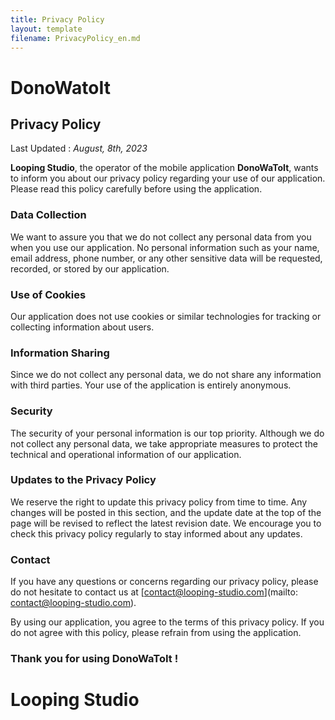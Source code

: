 ```yaml
---
title: Privacy Policy
layout: template
filename: PrivacyPolicy_en.md
--- 
```


# **DonoWatoIt**

## Privacy Policy

Last Updated : *August, 8th, 2023*

**Looping Studio**, the operator of the mobile application **DonoWaToIt**, wants to inform you about our privacy policy regarding your use of our application. Please read this policy carefully before using the application.

### Data Collection

We want to assure you that we do not collect any personal data from you when you use our application. No personal information such as your name, email address, phone number, or any other sensitive data will be requested, recorded, or stored by our application.

### Use of Cookies

Our application does not use cookies or similar technologies for tracking or collecting information about users.

### Information Sharing

Since we do not collect any personal data, we do not share any information with third parties. Your use of the application is entirely anonymous.

### Security

The security of your personal information is our top priority. Although we do not collect any personal data, we take appropriate measures to protect the technical and operational information of our application.

### Updates to the Privacy Policy

We reserve the right to update this privacy policy from time to time. Any changes will be posted in this section, and the update date at the top of the page will be revised to reflect the latest revision date. We encourage you to check this privacy policy regularly to stay informed about any updates.

### Contact

If you have any questions or concerns regarding our privacy policy, please do not hesitate to contact us at [contact@looping-studio.com](mailto: contact@looping-studio.com).

By using our application, you agree to the terms of this privacy policy. If you do not agree with this policy, please refrain from using the application.

### Thank you for using **DonoWaToIt** !


# Looping Studio
